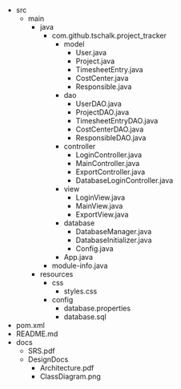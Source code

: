 - src
    - main
        - java
            - com.github.tschalk.project_tracker
                - model
                    - User.java
                    - Project.java
                    - TimesheetEntry.java
                    - CostCenter.java
                    - Responsible.java
                - dao
                    - UserDAO.java
                    - ProjectDAO.java
                    - TimesheetEntryDAO.java
                    - CostCenterDAO.java
                    - ResponsibleDAO.java
                - controller
                    - LoginController.java
                    - MainController.java
                    - ExportController.java
                    - DatabaseLoginController.java
                - view
                    - LoginView.java
                    - MainView.java
                    - ExportView.java
                - database
                    - DatabaseManager.java
                    - DatabaseInitializer.java
                    - Config.java
                - App.java
            - module-info.java
        - resources
            - css
                - styles.css
            - config
                - database.properties
                - database.sql
- pom.xml
- README.md
- docs
    - SRS.pdf
    - DesignDocs
        - Architecture.pdf
        - ClassDiagram.png
